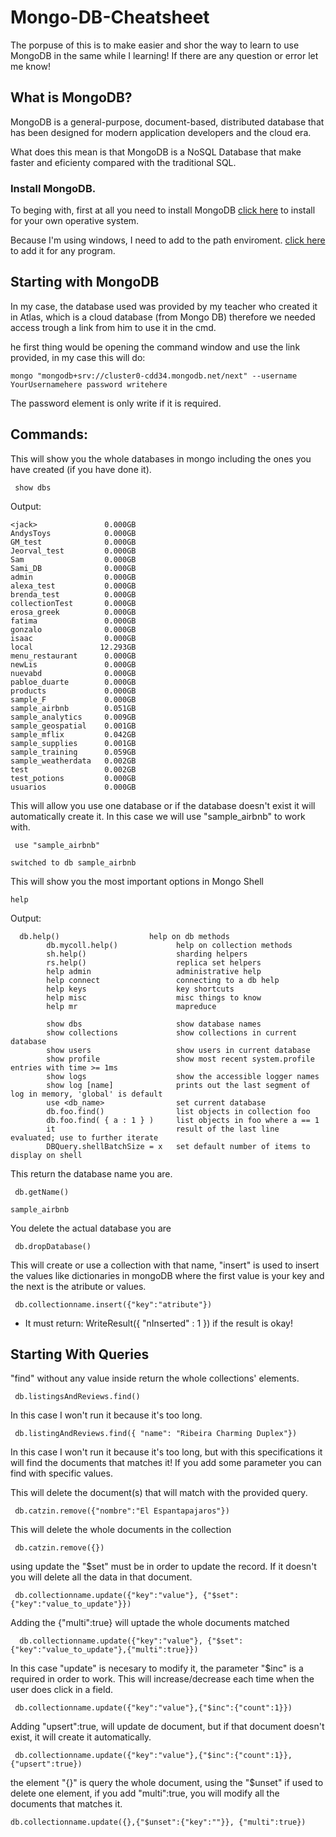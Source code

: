# Mongo-DB-Cheatsheet

The porpuse of this is to make easier and shor the way to learn to use MongoDB in the same while I learning!
If there are any question or error let me know! 

## What is MongoDB?

MongoDB is a general-purpose, document-based, distributed database that has been designed for modern application developers and the cloud era.

What does this mean is that MongoDB is a NoSQL Database that make faster and eficienty compared with the traditional SQL.

### Install MongoDB.

To beging with, first at all you need to install MongoDB [click here](https://www.mongodb.com/download-center/community) to install for your own operative system.

Because I'm using windows, I need to add to the path enviroment. [click here](https://www.architectryan.com/2018/03/17/add-to-the-path-on-windows-10/) to add it for any program.

## Starting with MongoDB

In my case, the database used was provided by my teacher who created it in Atlas, which is a cloud database (from Mongo DB) therefore we needed access trough a link from him to use it in the cmd.

he first thing would be opening the command window and use the link provided, in my case this will do:
```mongodb
mongo "mongodb+srv://cluster0-cdd34.mongodb.net/next" --username YourUsernamehere password writehere
```
The password element is only write if it is required.

## Commands:
This will show you the whole databases in mongo including the ones you have created (if you have done it).
```mongodb
 show dbs
```
Output:
```mongodb
<jack>               0.000GB
AndysToys            0.000GB
GM_test              0.000GB
Jeorval_test         0.000GB
Sam                  0.000GB
Sami_DB              0.000GB
admin                0.000GB
alexa_test           0.000GB
brenda_test          0.000GB
collectionTest       0.000GB
erosa_greek          0.000GB
fatima               0.000GB
gonzalo              0.000GB
isaac                0.000GB
local               12.293GB
menu_restaurant      0.000GB
newLis               0.000GB
nuevabd              0.000GB
pabloe_duarte        0.000GB
products             0.000GB
sample_F             0.000GB
sample_airbnb        0.051GB
sample_analytics     0.009GB
sample_geospatial    0.001GB
sample_mflix         0.042GB
sample_supplies      0.001GB
sample_training      0.059GB
sample_weatherdata   0.002GB
test                 0.002GB
test_potions         0.000GB
usuarios             0.000GB
```
This will allow you use one database or if the database doesn't exist it will automatically create it.
In this case we will use "sample_airbnb" to work with.
```mongodb
 use "sample_airbnb"
```
```
switched to db sample_airbnb
```
This will show you the most important options in Mongo Shell
```mongodb
help 
```
Output:
```mongobd
  db.help()                    help on db methods
        db.mycoll.help()             help on collection methods
        sh.help()                    sharding helpers
        rs.help()                    replica set helpers
        help admin                   administrative help
        help connect                 connecting to a db help
        help keys                    key shortcuts
        help misc                    misc things to know
        help mr                      mapreduce

        show dbs                     show database names
        show collections             show collections in current database
        show users                   show users in current database
        show profile                 show most recent system.profile entries with time >= 1ms
        show logs                    show the accessible logger names
        show log [name]              prints out the last segment of log in memory, 'global' is default
        use <db_name>                set current database
        db.foo.find()                list objects in collection foo
        db.foo.find( { a : 1 } )     list objects in foo where a == 1
        it                           result of the last line evaluated; use to further iterate
        DBQuery.shellBatchSize = x   set default number of items to display on shell
```
This return the database name you are.
```mongodb
 db.getName()
```
```mongodb
sample_airbnb
``` 
You delete the actual database you are
```mongodb
 db.dropDatabase()
```


This will create or use a collection with that name, "insert" is used to insert the values like dictionaries in mongoDB where the first value is your key and the next is the atribute or values.
```mongodb
 db.collectionname.insert({"key":"atribute"})
```

* It must return: WriteResult({ "nInserted" : 1 }) if the result is okay!
## Starting With Queries
"find" without any value inside return the whole collections' elements.
```mongodb
 db.listingsAndReviews.find()
```
In this case I won't run it because it's too long. 

```mongodb
 db.listingAndReviews.find({ "name": "Ribeira Charming Duplex"})
```
In this case I won't run it because it's too long, but with this specifications it will find the documents that matches it!
If you add some parameter you can find with specific values.


This will delete the document(s) that will match with the provided query. 
```mongodb
 db.catzin.remove({"nombre":"El Espantapajaros"})
```

This will delete the whole documents in the collection
```mongodb
 db.catzin.remove({})
```
using update the "$set" must be in order to update the record. If it doesn't you will delete all the data in that document.
```mongodb
 db.collectionname.update({"key":"value"}, {"$set":{"key":"value_to_update"}})
```
Adding the {"multi":true} will uptade the whole documents matched
```mongodb
  db.collectionname.update({"key":"value"}, {"$set":{"key":"value_to_update"},{"multi":true}})
```

In this case "update" is necesary to modify it, the parameter "$inc" is a required in order to work. This will increase/decrease each time when the user does click in a field.
```mongodb
 db.collectionname.update({"key":"value"},{"$inc":{"count":1}})
```

Adding "upsert":true, will update de document, but if that document doesn't exist, it will create it automatically.
```mongodb
 db.collectionname.update({"key":"value"},{"$inc":{"count":1}}, {"upsert":true})
```
the element "{}" is query the whole document, using the "$unset" if used to delete one element, if you add "multi":true, you will modify all the documents that matches it. 
```mongodb
db.collectionname.update({},{"$unset":{"key":""}}, {"multi":true}) 
```

```mongodb
 
```
```mongodb
 
```
```mongodb
 
```
```mongodb
 
```
```mongodb
 
```
```mongodb
 
```
```mongodb
 
```
```mongodb
 
```
```mongodb
 
```
```mongodb
 
```
```mongodb
 
```
```mongodb
 
```
```mongodb
 
```
```mongodb
 
```
```mongodb
 
```
```mongodb
 
```
```mongodb
 
```
```mongodb
 
```
